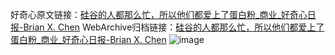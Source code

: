 好奇心原文链接：[硅谷的人都那么忙，所以他们都爱上了蛋白粉_商业_好奇心日报-Brian X. Chen](https://www.qdaily.com/articles/10020.html)
WebArchive归档链接：[硅谷的人都那么忙，所以他们都爱上了蛋白粉_商业_好奇心日报-Brian X. Chen](http://web.archive.org/web/20160923122418/http://www.qdaily.com:80/articles/10020.html)
![image](http://ww3.sinaimg.cn/large/007d5XDply1g3vhn3r35bj30u05rfu0x)